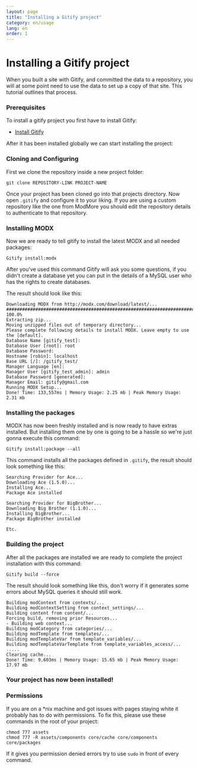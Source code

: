 ```yaml
---
layout: page
title: "Installing a Gitify project"
category: en/usage
lang: en
order: 1
---
```


# Installing a Gitify project

When you built a site with Gitify, and committed the data to a repository, you will at some point need to use the data to set up a copy of that site. This tutorial outlines that process. 

### Prerequisites

To install a gitify project you first have to install Gitify:

* [Install Gitify](/en/installation/installation.html)

After it has been installed globally we can start installing the project:
### <a name="clone"></a>Cloning and Configuring
First we clone the repository inside a new project folder:

    git clone REPOSITORY-LINK PROJECT-NAME

Once your project has been cloned go into that projects directory. 
Now open `.gitify` and configure it to your liking. If you are using a custom repository like the one from ModMore you should edit the repository details to authenticate to that repository.

### Installing MODX
Now we are ready to tell gitify to install the latest MODX and all needed packages:

    Gitify install:modx
After you've used this command Gitify will ask you some questions, if you didn't create a database yet you can put in the details of a MySQL user who has the rights to create databases.

The result should look like this:

    Downloading MODX from http://modx.com/download/latest/...
    ######################################################################## 100.0%
    Extracting zip...
    Moving unzipped files out of temporary directory...
    Please complete following details to install MODX. Leave empty to use the [default].
    Database Name [gitify_test]: 
    Database User [root]: root
    Database Password: 
    Hostname [robin]: localhost
    Base URL [/]: /gitify_test/
    Manager Language [en]: 
    Manager User [gitify_test_admin]: admin
    Database Password [generated]: 
    Manager Email: gitify@gmail.com
    Running MODX Setup...
    Done! Time: 133,557ms | Memory Usage: 2.25 mb | Peak Memory Usage: 2.31 mb
### <a name="installpackages"></a>Installing the packages
MODX has now been freshly installed and is now ready to have extras installed. But installing them one by one is going to be a hassle so we're just gonna execute this command:

    Gitify install:package --all

This command installs all the packages defined in `.gitify`, the result should look something like this:

    Searching Provider for Ace...
    Downloading Ace (1.5.0)...
    Installing Ace...
    Package Ace installed
    
    Searching Provider for BigBrother...
    Downloading Big Brother (1.1.0)...
    Installing BigBrother...
    Package BigBrother installed
    
    Etc.    

### <a name="build"></a>Building the project
After all the packages are installed we are ready to complete the project installation with this command:

    Gitify build --force

The result should look something like this, don't worry if it generates some errors about MySQL queries it should still work.

    Building modContext from contexts/...
    Building modContextSetting from context_settings/...
    Building content from content/...
    Forcing build, removing prior Resources...
    - Building web context...
    Building modCategory from categories/...
    Building modTemplate from templates/...
    Building modTemplateVar from template_variables/...
    Building modTemplateVarTemplate from template_variables_access/...
    .....
    Clearing cache...
    Done! Time: 9,603ms | Memory Usage: 15.65 mb | Peak Memory Usage: 17.97 mb
### Your project has now been installed!

### <a name="permissions"></a>Permissions
If you are on a *nix machine and got issues with pages staying white it probably has to do with permissions. To fix this, please use these commands in the root of your project:

    chmod 777 assets
    chmod 777 -R assets/components core/cache core/components core/packages
If it gives you permission denied errors try to use `sudo` in front of every command.
